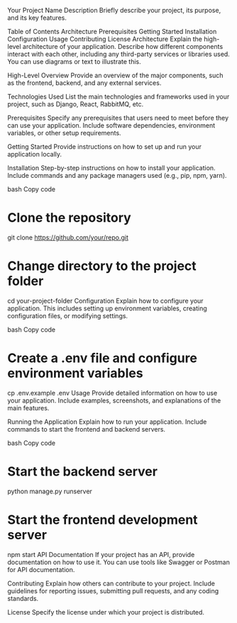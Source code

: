 Your Project Name
Description
Briefly describe your project, its purpose, and its key features.

Table of Contents
Architecture
Prerequisites
Getting Started
Installation
Configuration
Usage
Contributing
License
Architecture
Explain the high-level architecture of your application. Describe how different components interact with each other, including any third-party services or libraries used. You can use diagrams or text to illustrate this.

High-Level Overview
Provide an overview of the major components, such as the frontend, backend, and any external services.

Technologies Used
List the main technologies and frameworks used in your project, such as Django, React, RabbitMQ, etc.

Prerequisites
Specify any prerequisites that users need to meet before they can use your application. Include software dependencies, environment variables, or other setup requirements.

Getting Started
Provide instructions on how to set up and run your application locally.

Installation
Step-by-step instructions on how to install your application. Include commands and any package managers used (e.g., pip, npm, yarn).

bash
Copy code
# Clone the repository
git clone https://github.com/your/repo.git

# Change directory to the project folder
cd your-project-folder
Configuration
Explain how to configure your application. This includes setting up environment variables, creating configuration files, or modifying settings.

bash
Copy code
# Create a .env file and configure environment variables
cp .env.example .env
Usage
Provide detailed information on how to use your application. Include examples, screenshots, and explanations of the main features.

Running the Application
Explain how to run your application. Include commands to start the frontend and backend servers.

bash
Copy code
# Start the backend server
python manage.py runserver

# Start the frontend development server
npm start
API Documentation
If your project has an API, provide documentation on how to use it. You can use tools like Swagger or Postman for API documentation.

Contributing
Explain how others can contribute to your project. Include guidelines for reporting issues, submitting pull requests, and any coding standards.

License
Specify the license under which your project is distributed.

